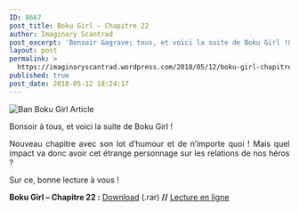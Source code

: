 ```yaml
---
ID: 8667
post_title: Boku Girl – Chapitre 22
author: Imaginary Scantrad
post_excerpt: 'Bonsoir &agrave; tous, et voici la suite de Boku Girl !&nbsp; Nouveau chapitre avec son lot d&rsquo;humour et de n&rsquo;importe quoi ! Mais quel impact va donc avoir cet &eacute;trange personnage sur les relations de nos h&eacute;ros ? Sur ce,... <a href="https://imaginaryscantrad.wordpress.com/2018/05/12/boku-girl-chapitre-22/#more-2155">Lire la suite &rarr;</a>'
layout: post
permalink: >
  https://imaginaryscantrad.wordpress.com/2018/05/12/boku-girl-chapitre-22/
published: true
post_date: 2018-05-12 18:24:17
---
```

<p style="text-align:justify;"><img data-attachment-id="875" data-permalink="https://imaginaryscantrad.wordpress.com/projets-scantrad/boku-girl/ban-boku-girl-article/" data-orig-file="https://imaginaryscantrad.files.wordpress.com/2016/07/ban-boku-girl-article.png" data-orig-size="1000,500" data-comments-opened="1" data-image-meta="{&quot;aperture&quot;:&quot;0&quot;,&quot;credit&quot;:&quot;&quot;,&quot;camera&quot;:&quot;&quot;,&quot;caption&quot;:&quot;&quot;,&quot;created_timestamp&quot;:&quot;0&quot;,&quot;copyright&quot;:&quot;&quot;,&quot;focal_length&quot;:&quot;0&quot;,&quot;iso&quot;:&quot;0&quot;,&quot;shutter_speed&quot;:&quot;0&quot;,&quot;title&quot;:&quot;&quot;,&quot;orientation&quot;:&quot;0&quot;}" data-image-title="Ban Boku Girl Article" data-image-description="" data-medium-file="https://imaginaryscantrad.files.wordpress.com/2016/07/ban-boku-girl-article.png?w=300" data-large-file="https://imaginaryscantrad.files.wordpress.com/2016/07/ban-boku-girl-article.png?w=736" class="size-full wp-image-875 aligncenter" src="https://imaginaryscantrad.files.wordpress.com/2016/07/ban-boku-girl-article.png?w=670" alt="Ban Boku Girl Article" srcset="https://imaginaryscantrad.files.wordpress.com/2016/07/ban-boku-girl-article.png?w=670 670w, https://imaginaryscantrad.files.wordpress.com/2016/07/ban-boku-girl-article.png?w=150 150w, https://imaginaryscantrad.files.wordpress.com/2016/07/ban-boku-girl-article.png?w=300 300w, https://imaginaryscantrad.files.wordpress.com/2016/07/ban-boku-girl-article.png?w=768 768w, https://imaginaryscantrad.files.wordpress.com/2016/07/ban-boku-girl-article.png 1000w" sizes="(max-width: 670px) 100vw, 670px" /></p>
<p style="text-align:justify;">Bonsoir à tous, et voici la suite de Boku Girl ! <span id="more-2155"></span><span id="more-2116"></span><span id="more-2105"></span><span id="more-2076"></span><span id="more-2063"></span><span id="more-1904"></span></p>
<p style="text-align:justify;">Nouveau chapitre avec son lot d&rsquo;humour et de n&rsquo;importe quoi ! Mais quel impact va donc avoir cet étrange personnage sur les relations de nos héros ?</p>
<p style="text-align:justify;">Sur ce, bonne lecture à vous !</p>
<p style="text-align:justify;"><strong>Boku Girl – Chapitre 22 :</strong> <a href="https://mega.nz/#!9owEGD7R!rMpuoKkdVsKWbBfUZnPutUiwHXvbDRZfsEVYpmbDGgA"  rel="noopener">Download</a> (.rar) <strong>//</strong> <a href="https://mangadex.org/chapter/310604"  rel="noopener">Lecture en ligne</a></p>